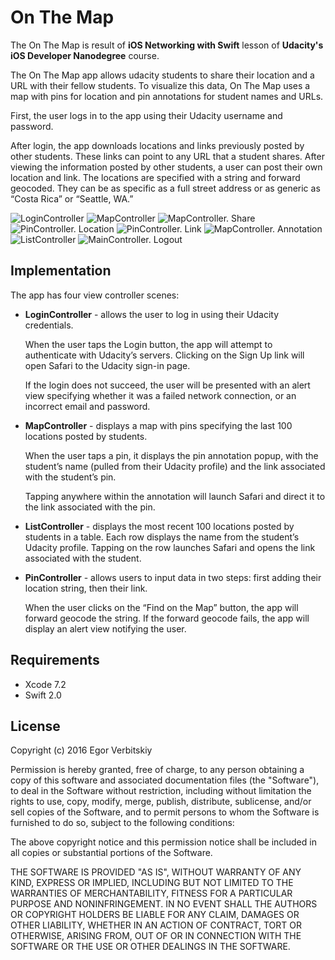# On The Map

The On The Map is result of **iOS Networking with Swift** lesson of **Udacity's iOS Developer Nanodegree** course.

The On The Map app allows udacity students to share their location and a URL with their fellow students. To visualize this 
data, On The Map uses a map with pins for location and pin annotations for student names and URLs. 

First, the user logs in to the app using their Udacity username and password. 

After login, the app downloads locations and links previously posted by other students. These links can point to any URL 
that a student shares. After viewing the information posted by other students, a user can post their own location and link. The locations are specified with a string and forward geocoded. They can be as specific as a full street address or as generic as “Costa Rica” or “Seattle, WA.”

![LoginController](https://github.com/egorio/udacity-on-the-map/blob/master/Screenshots/login-controller.png)
![MapController](https://github.com/egorio/udacity-on-the-map/blob/master/Screenshots/map-controller.png)
![MapController. Share](https://github.com/egorio/udacity-on-the-map/blob/master/Screenshots/main-controller-pin.png)
![PinController. Location](https://github.com/egorio/udacity-on-the-map/blob/master/Screenshots/pin-controller-location.png)
![PinController. Link](https://github.com/egorio/udacity-on-the-map/blob/master/Screenshots/pin-controller-link.png)
![MapController. Annotation](https://github.com/egorio/udacity-on-the-map/blob/master/Screenshots/map-controller-annotation.png)
![ListController](https://github.com/egorio/udacity-on-the-map/blob/master/Screenshots/list-controller.png)
![MainController. Logout](https://github.com/egorio/udacity-on-the-map/blob/master/Screenshots/main-controller-logout.png)

## Implementation

The app has four view controller scenes:

- **LoginController** - allows the user to log in using their Udacity credentials. 
  
  When the user taps the Login button, the app will attempt to authenticate with Udacity’s servers. Clicking on the Sign Up link will open Safari to the Udacity sign-in page.
  
  If the login does not succeed, the user will be presented with an alert view specifying whether it was a failed network connection, or an incorrect email and password.

- **MapController** - displays a map with pins specifying the last 100 locations posted by students. 
  
  When the user taps a pin, it displays the pin annotation popup, with the student’s name (pulled from their Udacity profile) and the link associated with the student’s pin.
  
  Tapping anywhere within the annotation will launch Safari and direct it to the link associated with the pin.

- **ListController** - displays the most recent 100 locations posted by students in a table. Each row displays the name from the student’s Udacity profile. Tapping on the row launches Safari and opens the link associated with the student.

- **PinController** - allows users to input data in two steps: first adding their location string, then their link.
  
  When the user clicks on the “Find on the Map” button, the app will forward geocode the string. If the forward geocode fails, the app will display an alert view notifying the user.

## Requirements

 - Xcode 7.2
 - Swift 2.0

## License

Copyright (c) 2016 Egor Verbitskiy

Permission is hereby granted, free of charge, to any person obtaining a copy of this software and associated documentation files (the "Software"), to deal in the Software without restriction, including without limitation the rights to use, copy, modify, merge, publish, distribute, sublicense, and/or sell copies of the Software, and to permit persons to whom the Software is furnished to do so, subject to the following conditions:

The above copyright notice and this permission notice shall be included in all copies or substantial portions of the Software.

THE SOFTWARE IS PROVIDED "AS IS", WITHOUT WARRANTY OF ANY KIND, EXPRESS OR IMPLIED, INCLUDING BUT NOT LIMITED TO THE WARRANTIES OF MERCHANTABILITY, FITNESS FOR A PARTICULAR PURPOSE AND NONINFRINGEMENT. IN NO EVENT SHALL THE AUTHORS OR COPYRIGHT HOLDERS BE LIABLE FOR ANY CLAIM, DAMAGES OR OTHER LIABILITY, WHETHER IN AN ACTION OF CONTRACT, TORT OR OTHERWISE, ARISING FROM, OUT OF OR IN CONNECTION WITH THE SOFTWARE OR THE USE OR OTHER DEALINGS IN THE SOFTWARE.
